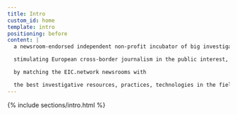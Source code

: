 ```yaml
---
title: Intro
custom_id: home
template: intro
positioning: before
content: |
  a newsroom-endorsed independent non-profit incubator of big investigations,

  stimulating European cross-border journalism in the public interest,

  by matching the EIC.network newsrooms with

  the best investigative resources, practices, technologies in the field.
---
```


{% include sections/intro.html %}